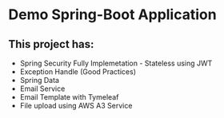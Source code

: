 # Demo Spring-Boot Application

## This project has:
- Spring Security Fully Implemetation - Stateless using JWT
- Exception Handle (Good Practices)
- Spring Data
- Email Service
- Email Template with Tymeleaf
- File upload using AWS A3 Service
